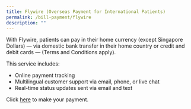 ```yaml
---
title: Flywire (Overseas Payment for International Patients)
permalink: /bill-payment/flywire
description: ""
---
```

With Flywire, patients can pay in their home currency (except Singapore Dollars) — via domestic bank transfer in their home country or credit and debit cards — (Terms and Conditions apply).

This service includes:  

*   Online payment tracking
*   Multilingual customer support via email, phone, or live chat
*   Real-time status updates sent via email and text  
    

Click [here](http://kkh.flywire.com/) to make your payment.